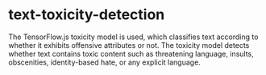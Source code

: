 # text-toxicity-detection
The TensorFlow.js toxicity model is used, which classifies text according to whether it exhibits offensive attributes or not. The toxicity model detects whether text contains toxic content such as threatening language, insults, obscenities, identity-based hate, or any explicit language.
